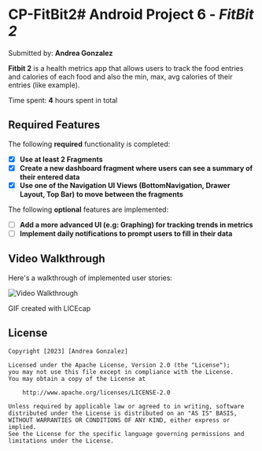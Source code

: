 # CP-FitBit2# Android Project 6 - *FitBit 2*

Submitted by: **Andrea Gonzalez**

**Fitbit 2** is a health metrics app that allows users to track the food entries and calories of each food and also the min, max, avg calories of their entries (like example). 

Time spent: **4** hours spent in total

## Required Features

The following **required** functionality is completed:

- [X] **Use at least 2 Fragments**
- [X] **Create a new dashboard fragment where users can see a summary of their entered data**
- [X] **Use one of the Navigation UI Views (BottomNavigation, Drawer Layout, Top Bar) to move between the fragments**

The following **optional** features are implemented:

- [ ] **Add a more advanced UI (e.g: Graphing) for tracking trends in metrics**
- [ ] **Implement daily notifications to prompt users to fill in their data**

## Video Walkthrough

Here's a walkthrough of implemented user stories:

<img src='https://i.imgur.com/KYk5GPC.gif' title='Video Walkthrough' width='' alt='Video Walkthrough' />

<!-- Replace this with whatever GIF tool you used! -->
GIF created with LICEcap

## License

    Copyright [2023] [Andrea Gonzalez]

    Licensed under the Apache License, Version 2.0 (the "License");
    you may not use this file except in compliance with the License.
    You may obtain a copy of the License at

        http://www.apache.org/licenses/LICENSE-2.0

    Unless required by applicable law or agreed to in writing, software
    distributed under the License is distributed on an "AS IS" BASIS,
    WITHOUT WARRANTIES OR CONDITIONS OF ANY KIND, either express or implied.
    See the License for the specific language governing permissions and
    limitations under the License.
